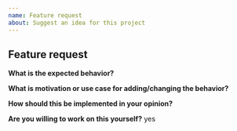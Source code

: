 ```yaml
---
name: Feature request
about: Suggest an idea for this project
---
```


<!-- Please don't delete this template or we'll close your issue -->

## Feature request

<!-- Issues that contain questions or support requests will be closed. -->
<!-- Before creating an issue please make sure you are using the latest version of webpack. -->
<!-- Check if this feature needs to be implemented in a plugin or loader instead -->
<!-- If yes: file the issue on the plugin/loader repo -->
<!-- Features related to the development server should be filed on this repo instead -->

**What is the expected behavior?**

**What is motivation or use case for adding/changing the behavior?**

**How should this be implemented in your opinion?**

**Are you willing to work on this yourself?**
yes
